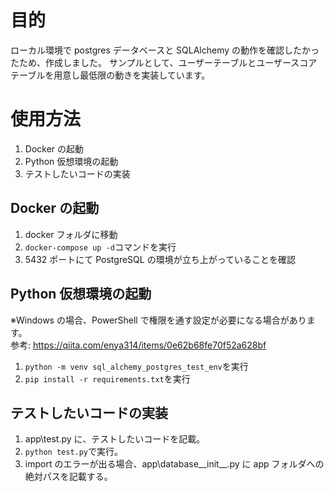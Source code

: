 # 目的

ローカル環境で postgres データベースと SQLAlchemy の動作を確認したかったため、作成しました。
サンプルとして、ユーザーテーブルとユーザースコアテーブルを用意し最低限の動きを実装しています。  


# 使用方法

1. Docker の起動
1. Python 仮想環境の起動
1. テストしたいコードの実装

## Docker の起動

1. docker フォルダに移動
1. `docker-compose up -d`コマンドを実行
1. 5432 ポートにて PostgreSQL の環境が立ち上がっていることを確認

## Python 仮想環境の起動

※Windows の場合、PowerShell で権限を通す設定が必要になる場合があります。  
参考: https://qiita.com/enya314/items/0e62b68fe70f52a628bf

1. `python -m venv sql_alchemy_postgres_test_env`を実行
1. `pip install -r requirements.txt`を実行

## テストしたいコードの実装

1. app\test.py に、テストしたいコードを記載。
1. `python test.py`で実行。
1. import のエラーが出る場合、app\database\_\_init\_\_.py に app フォルダへの絶対パスを記載する。